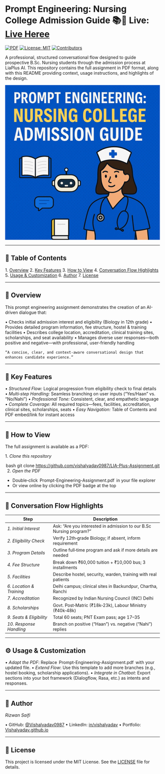 
# Prompt Engineering: Nursing College Admission Guide 📚🤖 Live: <a href="https://viewer.diagrams.net/?tags=%7B%7D&lightbox=1&highlight=0000ff&edit=_blank&layers=1&nav=1&title=New-LIA%20Plus-2.drawio&dark=auto#R%3Cmxfile%3E%3Cdiagram%20name%3D%22Page-1%22%20id%3D%22KuFfHwarqy_b3PMWaR2f%22%3E7V1bd5u4Gv0t88Bq%2BzBeIHF9dJy47VrTTFadMz19VEC2OcaIIyCJ59ePJC4GhH1oy8XJSR9q%2FBkJWfu7bkmOAhf7548URdsvxMOBAlTvWYHXCgDAVm32wiWHTKJBw8wkG%2Bp7uewoWPl%2F41yo5tLU93BcuzEhJEj8qC50SRhiN6nJEKXkqX7bmgT1p0ZogyXBykWBLP3me8k2k9qGepR%2Fwv5mWzxZU%2FNP9qi4ORfEW%2BSRp4oI3ihwQQlJsqv98wIHfPaKecnaLU98Wg6M4jDp0oA%2Br0l0%2F%2FDdP3jfNuSvq7tv6t3veS%2BPKEjzL6wsVcVZKg5Q5gv2ySpBlHU%2FZ5ffEN3zFxy4ZI%2FzL5Ucipl62voJXkXI5e%2BfmDoo8CpOKNmVE8e%2B8tXaD4IFCQgVjeD18ma5nHM5CZNCHvD5%2FN1DdPee3bIU%2FxSwKK8%2FlD1XelJV82a%2BzHta5cPKp%2F4R0wQ%2Fn5w3rUSD6TFm3y2hB3ZL3sDU8ya5Chd4Ph3VAUArk20rqmDouRbmGrgpez6CxC5ynH4AMyBh9jlMMMVxgj3eNlQAszHILAheXc1W7owJb1Ma%2B%2BFGgUsJN7ol%2B4c0bkWrDdMqgqeRurZv5tfmh7PIquJfdn92%2FaGBnyYhfboH53qxdIRu9AE6UGdGDXYN6DLuli3jXgp7Bx5KwN8SPiBCqY%2Fj39jl5zUfMEm5Q9yikLk28ZZyf%2BSHnpgo9bNyAxSbWbmzF0OnmGvIR0K8hwP%2B7Sft%2Bow9nrH4Pu0UQrMGmNFmqKYqA6apYCDAdAkwDbCh8CHxl6OV%2Bmx%2BNoc%2BrPPHrWVce%2B7BNIvYW%2BCsWxLOmqO34OwM5ZENCee7AKOYWx%2FFUcAH%2F%2B47jt%2BxV8Jt8d0teScSmSxxSfww5TbYg%2BGdBuR6eaVai%2B6AL5c31sJuAqj%2BhAL0gLntNDCHoJttD%2BaLTQnywohZw1gA%2F9%2FUp9jjvnVBwpilsVSIE7TjkZjdlhSOWA9wwl00V5hdyJJE9uHRk4dYxPUtDqKX651BHUAbOFM7Z0tC8E8RKCNKNhTtjxByNCvgsvRKzd04u8%2FryXCniZgNUIpMdzKrsk87UhTGT8KCmp509u4nAfhVv%2FajfrSP2Kc3EDOgjJjekpQOVow4MmKl%2FcQhiuItq2%2BPmQ67RPtIXKgRprv4LefpgrsD7RruVpuljluMFARNBXlYxDPtgBHNio11yroqxIkvQpzLKhJh01karCZbTMS3rWoHxejYMEKJz6eKiUkaevGsqlLZTXM%2BGMG%2BGHxqA6Yh%2B6xJnEYRocmJJuIaKFcOMHaFfMlnhAil9CPM66bWprdsVCREgUjwKHbJJvT%2F5rH6hcYDy65rmaY6HQOCZg3lXzSZofpXyFKpOGH1Ks%2Bt5uEh2WYJFQ7ivOAtK1yeOAX%2BDhfZNop3bR7n1QYMDZighqkOjI6Z13CeQyaw7rco3PE8ay2iurtFCSuKNpzS%2BIqRy50ESRORBRy4E%2BHAF0SlrdjzF2tyWpnfFvgYYOrSRpN5phXmFrTm%2F7eHcnTInS2JuE98C%2BvdHK7l1B0u1IzJ47pMWi0xX4GZV4Olpe5Y7wdurO9LocmFapL6XAVEOL%2BqttHEx0wDPlTDNxQ1VZywMMpVqPkgKB50DNLS22pfefC%2F%2BfKZz8wj8gP0ELzgAs10GvphmmbHgAzMofRDJrs%2BkTTOInDVJyQU%2BaEQl%2Fj44Zq8eYYuyNtqvdDTbL0lLMAWlrMU9o%2B8zHl9InGCg8xkga4soOJYFh8kSkStXosRRNTvvChYLO7%2Fyq4i6j%2Bye9l44i2bHE9k%2BGRfS%2FAXAdMjFwU1nVLXlPAac4X3ZdauvR5LB5relSAr6PD%2B8ZYZspvniM0FzwWucbD1KyC5DOc0Ftn2Gr%2FZeKfo79RTP2a5LZgboMXGC2H%2FmMsM3IJ9HSqsL8dcDYiL8hD%2F3iitby%2BY0Y8UY%2F56x6aSvXxhoyK1eH%2BLEX3gs%2BCiNXcYcyfOXEHgP1DEFzIbfiNgFf8Gx6%2FItk2rhbUbOYrLvN3nW44Ccl3mhv0kB%2FgtdP9E6NbrcNttZg1adoyUwv63jMhk3TwHWsRcYZBCARaFnfMS%2Bw%2FfxaHgVFhDn98oSBSgQrUWoFNKfTcN0n3eS0HbsUabUCyBvRLThVpBrk9nukBmxO6PadGKTWxWQ7VSltd%2BnHBkWeIWMSMPMsCvkLtLQy%2Fi61%2BtzRZkv09DP%2BFT8wmjQNC2IjBwd93a5CveyA9asCQv2aJTTVDoigBzi1NK4pRusEQLz4PAFyq7cn0curj2iBeqZU3eFcK2vUatWuYMRQMULFSVBHK3JEA03vK9lw1UeF%2BndO4jeeTM0JEHsAui3YEA7k60%2BgM9ZBuXyna6emyn26fa3SAaHEoP9OBTriyeH7ssjagNw9i9HoUxrI6k4YBuqYU1PCpMBSy%2Bj%2BEtk%2BiUSYB6JgGtluij2WYLzPZgMMv04CfMKsJiwYV7hmQrFuyjKPDLQoHV8LweQHwxjbP8PFXwcIL8IJ7NXnCCAGENIl3VOtbtgxG4QCboVhglTZe9SnB0JlHgQ1bjvB0J%2BRJn633lxhge3u9u77OLudh5qlmlv4bGi4XY0ZsQq%2FKGw5H3LgGZivuKkXcoMnRue1XExKoaX%2FsE6p7zN2%2FutwvwsO5%2Bda1t6XTc1Rkgc3LzJxyz3vla6TyDXezpzkjZbZLkVs73NAi1mAU%2BioI0nrmCQM2XUe0bxXZerI1aZv2Mhm4U21MmtFGZSpPm103pI%2FaU4qADK47m%2FMwSE4QkZPdc4dArJA8BcXdc9Own%2F%2BbzNjPyd9%2FzDng9dqh8xN9%2BV7K9CmLfjHiUWu4swJ509qkx4WywLAl38ZmvWRzKQqxaS85NRzuAFAcsRXisj6MNC9GUzQU6VG6IiM%2BXDJtQlf3%2FAnoyQcYPW%2FSJXwU9dWZPhR%2FoiB8cFr%2B85zsuONq1Xqx3Fnad74M7gp312Cv0UCbLvuO4Z9vVL8J4u4KvTwG%2B1Uy8RgFfZtf%2BZPUM7RV%2BrW76TfhBDf%2BZql2CChhTqICmNja%2BjqMDMvfVs%2FUDo6YBakMDzKoCDIq%2BcRnR%2B4QDcPQJwG8%2FZTlY4Dcnc%2F56R%2BzNSSy%2FccrPUo0RsJfJLeH8V%2BnDf%2FiPCwynBRa8dC2wpsn%2FptACmUAbOgVgjq4Ov31x%2BNtT4G87cAL8ZXKt5%2FCvO1X0z1j%2BoLHf7oj8RST%2F4yAvs2t9V351u7cu3es7k8R%2B1bImAF%2Fm6%2Fov%2B9WLKPudjuhr6hTwO1rzGJoxBvyDE34N05%2BM8euM%2FgnOfWDjh41tsePAr8ukX8%2Bmf8byLWs08IvzlP8b%2FUlKfgl9Xc%2BPlg6LfsvvoI2G%2FohrNWpX8Adm%2B%2FterSkOxwwau8FlYAi7YjhJ3l7%2BsEt5ZA2qyvD2Ozhp1wjeThV%2BrQb%2BDJiXgf80jD3QzLMK0KGFnZ88GlZlZK5vPJevOeP5i66l3jT6IvmLccCXKb4B4oV2EfGi6xKPNgnP38QfaPnPQwyLv0zxDRsvzHPxwrgM%2FCdh%2BCXv31SADi2K4xLDqozMDY4XL4A2nr8wL1pfJH8xDvhjcIMAXkS8sLriP82KUBN%2FE46RL0xKDo5bX3TGf5q1AVAwWCcUoEMLewyXYUxJKGrjrR9rXZcRp9EXyV%2BMA77MJ77a%2BqLrcgKYZDGpiT8cpb4ofp9jtHhhnIsX8DLwn2Y5qVktNBWgQwuQ%2FwrAsCojU5jjxQsAR%2FMXoOsaxDT6IvmLccCfkowc8bhB58NCYFjs%2B15%2FMmQ%2B8VXiB7ri98LWDw2ZD%2Bw9X6sFbAdMhmHX9SMwzb4%2Fs77vDzqWNoL%2Flcm9QfO1lwD%2FRAd%2BrEnw%2F%2F84qws6H%2FcZeC2od%2F8t83P5WfjhPPh0J3a7MvRgGoa%2B%2BKMBo%2B7gMmW6bR7Lv%2FD0a0bsWGeseLwlms4KMNEePtA8tDmOBsicW98H9y6lhL5w%2FJsx%2FFfxZ2%2BPfyY3u%2F3414bhzT8%3D%3C%2Fdiagram%3E%3C%2Fmxfile%3E">Live Heree</a>

[![PDF](https://img.shields.io/badge/Document-PDF-red.svg)](./Prompt-Engineering-Assignment.pdf) [![License: MIT](https://img.shields.io/badge/License-MIT-blue.svg)](LICENSE) [![Contributors](https://img.shields.io/badge/Contributors-1-blue.svg)](#contributors)

A professional, structured conversational flow designed to guide prospective B.Sc. Nursing students through the admission process at LiaPlus AI. This repository contains the full assignment in PDF format, along with this README providing context, usage instructions, and highlights of the design.

![UI Preview](/Readme_License/lia.jpeg)

---

## 📖 Table of Contents

1.⁠ ⁠[Overview](#overview)
2.⁠ ⁠[Key Features](#key-features)
3.⁠ ⁠[How to View](#how-to-view)
4.⁠ ⁠[Conversation Flow Highlights](#conversation-flow-highlights)
5.⁠ ⁠[Usage & Customization](#usage--customization)
6.⁠ ⁠[Author](#author)
7.⁠ ⁠[License](#license)

---

## 🌟 Overview

This prompt engineering assignment demonstrates the creation of an AI-driven dialogue that:

•⁠  ⁠Checks initial admission interest and eligibility (Biology in 12th grade)
•⁠  ⁠Provides detailed program information, fee structure, hostel & training facilities
•⁠  ⁠Describes college location, accreditation, clinical training sites, scholarships, and seat availability
•⁠  ⁠Manages diverse user responses—both positive and negative—with professional, user-friendly handling

	⁠“A concise, clear, and context‑aware conversational design that enhances candidate experience.”

---

## 🔑 Key Features

•⁠  ⁠*Structured Flow:* Logical progression from eligibility check to final details
•⁠  ⁠*Multi‑step Handling:* Seamless branching on user inputs (“Yes/Haan” vs. “No/Nahi”)
•⁠  ⁠*Professional Tone:* Consistent, clear, and empathetic language
•⁠  ⁠*Complete Coverage:* All required topics—fees, facilities, accreditation, clinical sites, scholarships, seats
•⁠  ⁠*Easy Navigation:* Table of Contents and PDF embed/link for instant access

---

## 📂 How to View

The full assignment is available as a PDF:

1.⁠ ⁠*Clone this repository*

   ⁠ bash
   git clone https://github.com/vishalyadav0987/LIA-Plus-Assignment.git
    ⁠
2.⁠ ⁠*Open the PDF*

   * Double‑click ⁠ Prompt-Engineering-Assignment.pdf ⁠ in your file explorer
   * Or view online by clicking the PDF badge at the top

---

## 💬 Conversation Flow Highlights

| Step                       | Description                                                         |
| -------------------------- | ------------------------------------------------------------------- |
| *1. Initial Interest*    | Ask: “Are you interested in admission to our B.Sc Nursing program?” |
| *2. Eligibility Check*   | Verify 12th‑grade Biology; if absent, inform requirement            |
| *3. Program Details*     | Outline full‑time program and ask if more details are needed        |
| *4. Fee Structure*       | Break down ₹60,000 tuition + ₹10,000 bus; 3 installments            |
| *5. Facilities*          | Describe hostel, security, warden, training with real patients      |
| *6. Location & Training* | Delhi campus; clinical sites in Backundpur, Chartha, Ranchi         |
| *7. Accreditation*       | Recognized by Indian Nursing Council (INC) Delhi                    |
| *8. Scholarships*        | Govt. Post‑Matric (₹18k‑23k), Labour Ministry (₹40k‑48k)            |
| *9. Seats & Eligibility* | Total 60 seats; PNT Exam pass; age 17–35                            |
| *10. Response Handling*  | Branch on positive (“Haan”) vs. negative (“Nahi”) replies           |

---

## ⚙️ Usage & Customization

•⁠  ⁠*Adapt the PDF*: Replace ⁠ Prompt-Engineering-Assignment.pdf ⁠ with your updated file.
•⁠  ⁠*Extend Flow*: Use this template to add more branches (e.g., hostel booking, scholarship applications).
•⁠  ⁠*Integrate in Chatbot*: Export sections into your bot framework (Dialogflow, Rasa, etc.) as intents and responses.

---

## 👤 Author

*Rizwan Saifi*

•⁠  ⁠GitHub: [@Vishalyadav0987](https://github.com/vishalyadav0987)
•⁠  ⁠LinkedIn: [in/vishalyadav](nkedin.com/in/vishal-yadav-831049254/)
•⁠  ⁠Portfolio: [Vishalyadav.github.io](https://portfolio-fiverr-1.onrender.com/)

---

## 📄 License

This project is licensed under the MIT License. See the [LICENSE](LICENSE) file for details.

